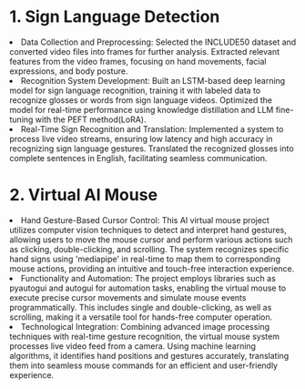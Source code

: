 
# 1. Sign Language Detection
<li>Data Collection and Preprocessing: Selected the INCLUDE50 dataset and converted video files into frames for further analysis. Extracted relevant features from the video frames, focusing on hand movements, facial expressions, and body posture.

<li>Recognition System Development: Built an LSTM-based deep learning model for sign language recognition, training it with labeled data to recognize glosses or words from sign language videos. Optimized the model for real-time performance using knowledge distillation and LLM fine-tuning with the PEFT method(LoRA).

<li>Real-Time Sign Recognition and Translation: Implemented a system to process live video streams, ensuring low latency and high accuracy in recognizing sign language gestures. Translated the recognized glosses into complete sentences in English, facilitating seamless communication.

# 2. Virtual AI Mouse
<li>Hand Gesture-Based Cursor Control: This AI virtual mouse project utilizes computer vision techniques to detect and interpret hand gestures, allowing users to move the mouse cursor and perform various actions such as clicking, double-clicking, and scrolling. The system recognizes specific hand signs using 'mediapipe' in real-time to map them to corresponding mouse actions, providing an intuitive and touch-free interaction experience.

<li>Functionality and Automation: The project employs libraries such as pyautogui and autogui for automation tasks, enabling the virtual mouse to execute precise cursor movements and simulate mouse events programmatically. This includes single and double-clicking, as well as scrolling, making it a versatile tool for hands-free computer operation.

<li>Technological Integration: Combining advanced image processing techniques with real-time gesture recognition, the virtual mouse system processes live video feed from a camera. Using machine learning algorithms, it identifies hand positions and gestures accurately, translating them into seamless mouse commands for an efficient and user-friendly experience.
